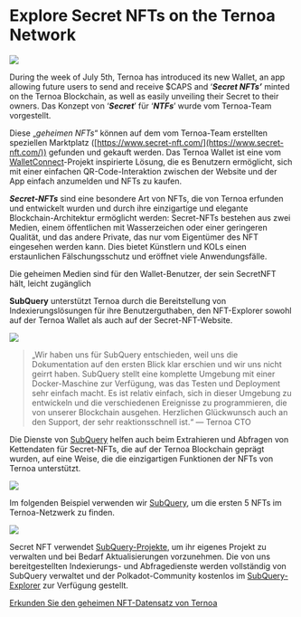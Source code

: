 # Explore Secret NFTs on the Ternoa Network

![](https://miro.medium.com/max/1200/0*s1fSGGelS-HVJNBm)

During the week of July 5th, Ternoa has introduced its new Wallet, an app allowing future users to send and receive $CAPS and ‘**_Secret NFTs’_** minted on the Ternoa Blockchain, as well as easily unveiling their Secret to their owners. Das Konzept von ‘**_Secret_**’ für ‘**_NTFs_**’ wurde vom Ternoa-Team vorgestellt.

Diese „_geheimen NFTs_“ können auf dem vom Ternoa-Team erstellten speziellen Marktplatz ([https://www.secret-nft.com/](https://www.secret-nft.com/)) gefunden und gekauft werden. Das Ternoa Wallet ist eine vom [WalletConnect](https://walletconnect.org/)-Projekt inspirierte Lösung, die es Benutzern ermöglicht, sich mit einer einfachen QR-Code-Interaktion zwischen der Website und der App einfach anzumelden und NFTs zu kaufen.

**_Secret-NFTs_** sind eine besondere Art von NFTs, die von Ternoa erfunden und entwickelt wurden und durch ihre einzigartige und elegante Blockchain-Architektur ermöglicht werden: Secret-NFTs bestehen aus zwei Medien, einem öffentlichen mit Wasserzeichen oder einer geringeren Qualität, und das andere Private, das nur vom Eigentümer des NFT eingesehen werden kann. Dies bietet Künstlern und KOLs einen erstaunlichen Fälschungsschutz und eröffnet viele Anwendungsfälle.

Die geheimen Medien sind für den Wallet-Benutzer, der sein SecretNFT hält, leicht zugänglich

**SubQuery** unterstützt Ternoa durch die Bereitstellung von Indexierungslösungen für ihre Benutzerguthaben, den NFT-Explorer sowohl auf der Ternoa Wallet als auch auf der Secret-NFT-Website.

![](https://miro.medium.com/max/1400/0*gquKRKBgiyAAxRFZ)

> „Wir haben uns für SubQuery entschieden, weil uns die Dokumentation auf den ersten Blick klar erschien und wir uns nicht geirrt haben. SubQuery stellt eine komplette Umgebung mit einer Docker-Maschine zur Verfügung, was das Testen und Deployment sehr einfach macht. Es ist relativ einfach, sich in dieser Umgebung zu entwickeln und die verschiedenen Ereignisse zu programmieren, die von unserer Blockchain ausgehen. Herzlichen Glückwunsch auch an den Support, der sehr reaktionsschnell ist.“ — Ternoa CTO

Die Dienste von [SubQuery](https://subquery.network/) helfen auch beim Extrahieren und Abfragen von Kettendaten für Secret-NFTs, die auf der Ternoa Blockchain geprägt wurden, auf eine Weise, die die einzigartigen Funktionen der NFTs von Ternoa unterstützt.

![](https://miro.medium.com/max/1400/0*CA7lfxmZxHCKhzWw)

Im folgenden Beispiel verwenden wir [SubQuery](https://explorer.subquery.network/subquery/capsule-corp-ternoa/indexer), um die ersten 5 NFTs im Ternoa-Netzwerk zu finden.

![](https://miro.medium.com/max/1400/0*YaQGpb3xUn7BUESx)

Secret NFT verwendet [SubQuery-Projekte](https://project.subquery.network/), um ihr eigenes Projekt zu verwalten und bei Bedarf Aktualisierungen vorzunehmen. Die von uns bereitgestellten Indexierungs- und Abfragedienste werden vollständig von SubQuery verwaltet und der Polkadot-Community kostenlos im [SubQuery-Explorer](https://explorer.subquery.network/) zur Verfügung gestellt.

[Erkunden Sie den geheimen NFT-Datensatz von Ternoa](https://explorer.subquery.network/subquery/capsule-corp-ternoa/indexer)